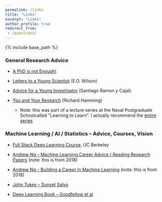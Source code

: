 ```yaml
---                                                                         
permalink: /links 
title: "Links"
excerpt: "Links"
author_profile: true
redirect_from:
 - /questions/
---
```

{% include base_path %}

### General Research Advice

* [A PhD is not Enough!](http://hep.tsinghua.edu.cn/training/courses/gauge.html/advise/A%20PhD%20is%20not%20enough.pdf)

* [Letters to a Young Scientist](https://www.amazon.com/Letters-Young-Scientist-Edward-Wilson/dp/0871403773) (E.O. Wilson)

* [Advice for a Young Investigator](https://direct.mit.edu/books/book/3962/Advice-for-a-Young-Investigator) (Santiago Ramon y Cajal)

* [You and Your Research](https://www.cs.virginia.edu/~robins/YouAndYourResearch.html) (Richard Hamming)

  * Note: this was part of a lecture series at the Naval Postgraduate Schoolcalled "Learning to Learn". I actually recommend the [entire series](https://youtube.com/playlist?list=PL2FF649D0C4407B30)

### Machine Learning / AI / Statistics – Advice, Courses, Vision

* [Full Stack Deep Learning Course](https://fullstackdeeplearning.com), UC Berkeley

* [Andrew Ng – Machine Learning Career Advice / Reading Research Papers](https://www.youtube.com/watch?v=733m6qBH-jI) (note: this is from 2018)

* [Andrew Ng – Building a Career in Machine Learning](https://www.youtube.com/watch?v=4kiHsIaK9_w) (note: this is from 2018)

* [John Tukey – Sunset Salvo](http://www-stat.wharton.upenn.edu/~steele/HoldingPen/SunsetSalvo.pdf)

* [Deep Learning Book – Goodfellow et al](https://www.deeplearningbook.org)


